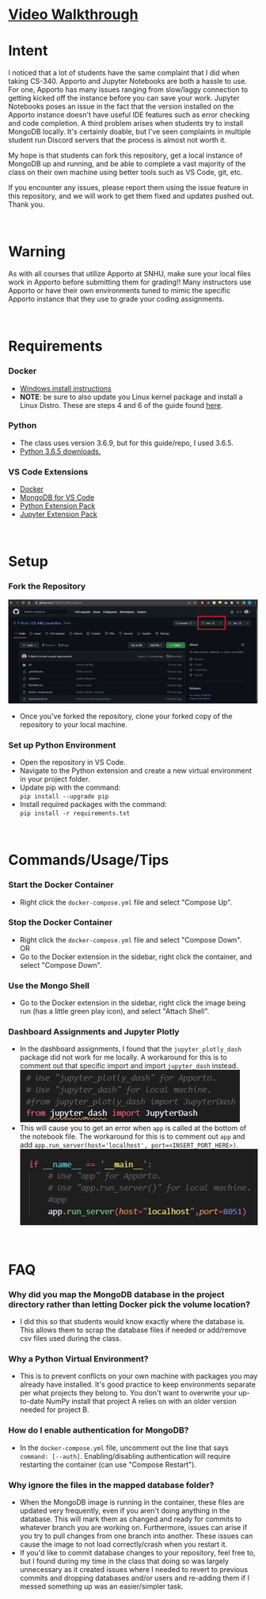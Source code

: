 # [Video Walkthrough](https://youtu.be/FhgjXsC0jbY)
# Intent
I noticed that a lot of students have the same complaint that I did when taking CS-340. Apporto and Jupyter Notebooks are both a hassle to use. For one, Apporto has many issues ranging from slow/laggy connection to getting kicked off the instance before you can save your work. Jupyter Notebooks poses an issue in the fact that the version installed on the Apporto instance doesn't have useful IDE features such as error checking and code completion. A third problem arises when students try to install MongoDB locally. It's certainly doable, but I've seen complaints in multiple student run Discord servers that the process is almost not worth it. 

My hope is that students can fork this repository, get a local instance of MongoDB up and running, and be able to complete a vast majority of the class on their own machine using better tools such as VS Code, git, etc. 

If you encounter any issues, please report them using the issue feature in this repository, and we will work to get them fixed and updates pushed out. Thank you.

</br>

# Warning
As with all courses that utilize Apporto at SNHU, make sure your local files work in Apporto before submitting them for grading!! Many instructors use Apporto or have their own environments tuned to mimic the specific Apporto instance that they use to grade your coding assignments. 

</br>

# Requirements
### Docker
  - [Windows install instructions](https://docs.docker.com/desktop/install/windows-install/)
  - **NOTE**: be sure to also update you Linux kernel package and install a Linux Distro. These are steps 4 and 6 of the guide found [here](https://docs.docker.com/desktop/install/windows-install/). 
  

### Python
  - The class uses version 3.6.9, but for this guide/repo, I used 3.6.5.
  - [Python 3.6.5 downloads.](https://www.python.org/downloads/release/python-365/)
  

### VS Code Extensions
  - [Docker](https://marketplace.visualstudio.com/items?itemName=ms-azuretools.vscode-docker)
  - [MongoDB for VS Code](https://marketplace.visualstudio.com/items?itemName=mongodb.mongodb-vscode)
  - [Python Extension Pack](https://marketplace.visualstudio.com/items?itemName=donjayamanne.python-extension-pack)
  - [Jupyter Extension Pack](https://marketplace.visualstudio.com/items?itemName=donjayamanne.python-extension-pack)

</br>

# Setup

### Fork the Repository
![My Image](resources/readme_images/forkRepo.jpg)
- Once you've forked the repository, clone your forked copy of the repository to your local machine.

### Set up Python Environment
- Open the repository in VS Code.
- Navigate to the Python extension and create a new virtual environment in your project folder.
- Update pip with the command: </br>
  `pip install --upgrade pip`
- Install required packages with the command: </br>
  `pip install -r requirements.txt`

</br>

# Commands/Usage/Tips
### Start the Docker Container
- Right click the `docker-compose.yml` file and select "Compose Up".

### Stop the Docker Container
- Right click the `docker-compose.yml` file and select "Compose Down".</br>
OR</br>
- Go to the Docker extension in the sidebar, right click the container, and select "Compose Down".

### Use the Mongo Shell
- Go to the Docker extension in the sidebar, right click the image being run (has a little green play icon), and select "Attach Shell".

### Dashboard Assignments and Jupyter Plotly
- In the dashboard assignments, I found that the `jupyter_plotly_dash` package did not work for me locally. A workaround for this is to comment out that specific import and import `jupyter_dash` instead. </br>
  ![Image](resources/readme_images/importFix.jpg) </br>
- This will cause you to get an error when `app` is called at the bottom of the notebook file. The workaround for this is to comment out `app` and add `app.run_server(host='localhost', port=<INSERT_PORT_HERE>)`. </br>
  ![image](resources/readme_images/appCallFix.jpg)

</br>

# FAQ

### Why did you map the MongoDB database in the project directory rather than letting Docker pick the volume location?
- I did this so that students would know exactly where the database is. This allows them to scrap the database files if needed or add/remove csv files used during the class.

### Why a Python Virtual Environment?
- This is to prevent conflicts on your own machine with packages you may already have installed. It's good practice to keep environments separate per what projects they belong to. You don't want to overwrite your up-to-date NumPy install that project A relies on with an older version needed for project B.

### How do I enable authentication for MongoDB?
- In the `docker-compose.yml` file, uncomment out the line that says `command: [--auth]`. Enabling/disabling authentication will require restarting the container (can use "Compose Restart").

### Why ignore the files in the mapped database folder?
- When the MongoDB image is running in the container, these files are updated very frequently, even if you aren't doing anything in the database. This will mark them as changed and ready for commits to whatever branch you are working on. Furthermore, issues can arise if you try to pull changes from one branch into another. These issues can cause the image to not load correctly/crash when you restart it. 
- If you'd like to commit database changes to your repository, feel free to, but I found during my time in the class that doing so was largely unnecessary as it created issues where I needed to revert to previous commits and dropping databases and/or users and re-adding them if I messed something up was an easier/simpler task.


